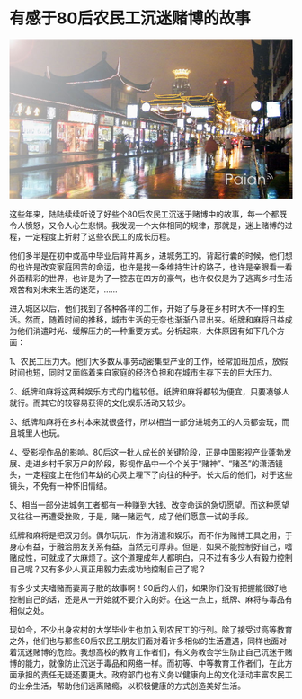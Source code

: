 # 有感于80后农民工沉迷赌博的故事

![雨夜](images/yuye.jpg)

这些年来，陆陆续续听说了好些个80后农民工沉迷于赌博中的故事，每一个都既令人愤怒，又令人心生悲悯。我发现一个大体相同的规律，那就是，迷上赌博的过程，一定程度上折射了这些农民工的成长历程。
 
他们多半是在初中或高中毕业后背井离乡，进城务工的。背起行囊的时候，他们想的也许是改变家庭困苦的命运，也许是找一条维持生计的路子，也许是亲眼看一看外面精彩的世界，也许是为了一腔志在四方的豪气，也许仅仅是为了逃离乡村生活艰苦和对未来生活的迷茫，……
 
进入城区以后，他们找到了各种各样的工作，开始了与身在乡村时大不一样的生活。然而，随着时间的推移，城市生活的无奈也渐渐凸显出来。纸牌和麻将日益成为他们消遣时光、缓解压力的一种重要方式。分析起来，大体原因有如下几个方面：
 
1、农民工压力大。他们大多数从事劳动密集型产业的工作，经常加班加点，放假时间也短，同时又面临着来自家庭的经济负担和在城市生存下去的巨大压力。

2、纸牌和麻将这两种娱乐方式的门槛较低。纸牌和麻将都较为便宜，只要凑够人就行。而其它的较容易获得的文化娱乐活动又较少。

3、纸牌和麻将在乡村本来就很盛行，所以相当一部分进城务工的人员都会玩，而且城里人也玩。

4、受影视作品的影响。80后这一批人成长的关键阶段，正是中国影视产业蓬勃发展、走进乡村千家万户的阶段，影视作品中一个个关于“赌神”、“赌圣”的潇洒镜头，一定程度上在他们年幼的心灵上埋下了向往的种子。长大后的他们，对于这些镜头，不免有一种怀旧情结。

5、相当一部分进城务工者都有一种赚到大钱、改变命运的急切愿望。而这种愿望又往往一再遭受挫败，于是，赌一赌运气，成了他们愿意一试的手段。
 
纸牌和麻将是把双刃剑。偶尔玩玩，作为消遣和娱乐，而不作为赌博工具之用，于身心有益，于融洽朋友关系有益，当然无可厚非。但是，如果不能控制好自己，嗜赌成性，可就成了大麻烦了。这个道理成年人都明白，只不过有多少人有毅力控制自己呢？又有多少人真正用毅力去成功地控制自己了呢？
 
有多少丈夫嗜赌而妻离子散的故事啊！90后的人们，如果你们没有把握能很好地控制自己的话，还是从一开始就不要介入的好。在这一点上，纸牌、麻将与毒品有相似之处。
 
现如今，不少出身农村的大学毕业生也加入到农民工的行列。除了接受过高等教育之外，他们也与那些80后农民工朋友们面对着许多相似的生活遭遇，同样也面对着沉迷赌博的危险。我想高校的教育工作者们，有义务教会学生防止自己沉迷于赌博的能力，就像防止沉迷于毒品和网络一样。而初等、中等教育工作者们，在此方面承担的责任无疑还要更大。政府部门也有义务以健康向上的文化活动丰富农民工的业余生活，帮助他们远离赌瘾，以积极健康的方式创造美好生活。